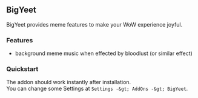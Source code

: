 ## BigYeet
BigYeet provides meme features to make your WoW experience joyful.

### Features
- background meme music when effected by bloodlust (or similar effect)

### Quickstart
The addon should work instantly after installation.  
You can change some Settings at `Settings -&gt; AddOns -&gt; BigYeet`.  
